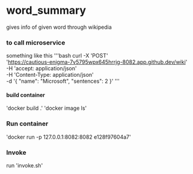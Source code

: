 # word_summary
gives info of given word through wikipedia




### to call microservice
something like this
'''bash
curl -X 'POST' \
  'https://cautious-enigma-7v5795wpx645hrrjg-8082.app.github.dev/wiki' \
  -H 'accept: application/json' \
  -H 'Content-Type: application/json' \
  -d '{
  "name": "Microsoft",
  "sentences": 2
}'
'''

#### build container
'docker build .'
'docker image ls'
### Run container
'docker run -p 127.0.0.1:8082:8082 e128f97604a7'

### Invoke
run 'invoke.sh'

